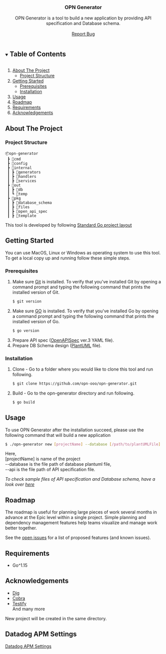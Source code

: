

<!-- PROJECT LOGO -->
<br />
<p align="center">
  <h3 align="center">OPN Generator</h3>
  <p align="center">
    OPN Generator is a tool to build a new application by providing API specification and Database schema.  
    <br />
    <br />
    <a href="https://github.com/opn-ooo/opn-generator/issues/new">Report Bug</a>
  </p>
</p>

<!-- TABLE OF CONTENTS -->
<details open="open">
  <summary><h2 style="display: inline-block">Table of Contents</h2></summary>
  <ol>
    <li>
      <a href="#about-the-project">About The Project</a>
      <ul>
        <li><a href="#project-structure">Project Structure</a></li>
      </ul>
    </li>
    <li>
      <a href="#getting-started">Getting Started</a>
      <ul>
        <li><a href="#prerequisites">Prerequisites</a></li>
        <li><a href="#installation">Installation</a></li>
      </ul>
    </li>
    <li>
      <a href="#usage">Usage</a>
    </li>
    <li><a href="#roadmap">Roadmap</a></li>
    <li><a href="#requirements">Requirements</a></li>
    <li><a href="#acknowledgements">Acknowledgements</a></li>
  </ol>
</details>



<!-- ABOUT THE PROJECT -->
## About The Project


### Project Structure

```
📦opn-generator
 ┣ 📂cmd
 ┣ 📂config
 ┣ 📂internal
 ┃ ┣ 📂generators
 ┃ ┣ 📂handlers
 ┃ ┣ 📂services
 ┣ 📂out
 ┃ ┣ 📂db
 ┃ ┗ 📂temp
 ┣ 📂pkg
 ┃ ┣ 📂database_schema
 ┃ ┣ 📂files
 ┃ ┣ 📂open_api_spec
 ┃ ┣ 📂template
 ```
This tool is developed by following [Standard Go project layout](https://github.com/golang-standards/project-layout) 

<!-- GETTING STARTED -->
## Getting Started

You can use MacOS, Linux or Windows as operating system to use this tool. To get a local copy up and running follow these simple steps.

### Prerequisites
1. Make sure [Git](https://git-scm.com/downloads) is installed. To verify that you've installed Git by opening a command prompt and typing the following command that  prints the installed version of Git.
    ```sh
    $ git version
    ```
2. Make sure [GO](https://golang.org/doc/install) is installed. To verify that you've installed Go by opening a command prompt and typing the following command that  prints the installed version of Go.
    ```sh
    $ go version
    ```
3. Prepare API spec ([OpenAPISpec](https://spec.openapis.org/oas/latest.html) ver.3 YAML file).
4. Prepare DB Schema design ([PlantUML](https://plantuml.com) file).

### Installation

1. Clone - Go to a folder where you would like to clone this tool and run following.
   ```sh
   $ git clone https://github.com/opn-ooo/opn-generator.git
   ```
2. Build - Go to the opn-generator directory and run following. 
   ```sh
   $ go build
   ```

<!-- USAGE EXAMPLES -->
## Usage

To use OPN Generator after the installation succeed,  please use the following command that will build a new application
   ```sh
   $ ./opn-generator new [projectName] --database [/path/to/plantUMLFile] --api [/path/to/apiSpecYAMLFile]
   ```

   Here, \
   [projectName] is name of the project \
   --database is the file path of database plantuml file, \
   --api is the file path of API specification file. 
    

_To check sample files of API specification and Database schema, have a look over [here](sample/)_

<!-- ROADMAP -->
## Roadmap

The roadmap is useful for planning large pieces of work several months in advance at the Epic level within a single project. Simple planning and dependency management features help teams visualize and manage work better together. 


See the [open issues](https://github.com/opn-ooo/opn-generator/issues?q=is%3Aopen+is%3Aissue) for a list of proposed features (and known issues).



<!-- REQUIREMENTS -->
## Requirements

* Go^1.15

<!-- ACKNOWLEDGEMENTS -->
## Acknowledgements

* [Dig](https://pkg.go.dev/go.uber.org/dig)
* [Cobra](https://cobra.dev)
* [Testify](https://github.com/stretchr/testify) \
And many more


New project will be created in the same directory.

## Datadog APM Settings

[Datadog APM Settings](docs/datadog-apm.md)
